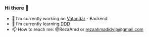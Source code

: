 ### Hi there 👋

- 🔭 I’m currently working on [Vatandar](https://vatandar.org) - Backend
- 🌱 I’m currently learning [DDD](https://docs.microsoft.com/en-us/dotnet/architecture/microservices/microservice-ddd-cqrs-patterns/microservice-domain-model)
- 📫 How to reach me: @RezaAmd or rezaahmadidvlp@gmail.com
